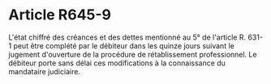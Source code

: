 # Article R645-9

<div align="left">L'état chiffré des créances et des dettes mentionné au 5° de l'article R. 631-1 peut être complété par le débiteur dans les quinze jours suivant le jugement d'ouverture de la procédure de rétablissement professionnel. Le débiteur porte sans délai ces modifications à la connaissance du mandataire judiciaire.<br/>
<br/>
</div>
